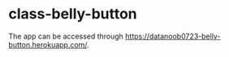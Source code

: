 # class-belly-button

The app can be accessed through https://datanoob0723-belly-button.herokuapp.com/.

